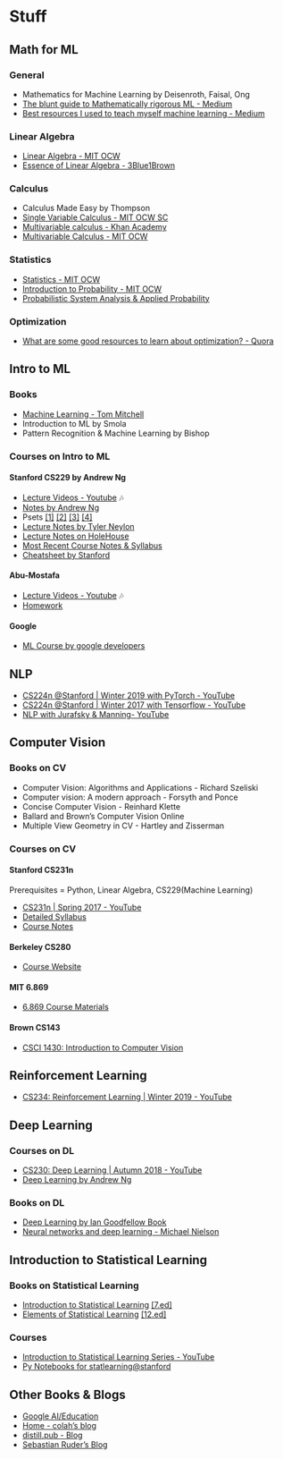 # Stuff

## Math for ML

### General

* Mathematics for Machine Learning by Deisenroth, Faisal, Ong
* [The blunt guide to Mathematically rigorous ML - Medium](https://medium.com/technomancy/the-blunt-guide-to-mathematically-rigorous-machine-learning-c53263d45c7b)
* [Best resources I used to teach myself machine learning - Medium](https://medium.freecodecamp.org/the-best-resources-i-used-to-teach-myself-machine-learning-part-1-292232d167)

### Linear Algebra

* [Linear Algebra - MIT OCW](https://www.youtube.com/playlist?list=PL221E2BBF13BECF6C)
* [Essence of Linear Algebra - 3Blue1Brown](https://www.youtube.com/playlist?list=PLZHQObOWTQDPD3MizzM2xVFitgF8hE_ab)

### Calculus

* Calculus Made Easy by Thompson
* [Single Variable Calculus - MIT OCW SC](https://ocw.mit.edu/courses/mathematics/18-01sc-single-variable-calculus-fall-2010/index.htm)
* [Multivariable calculus - Khan Academy](https://www.youtube.com/playlist?list=PLSQl0a2vh4HC5feHa6Rc5c0wbRTx56nF7)
* [Multivariable Calculus - MIT OCW](https://www.youtube.com/playlist?list=PL4C4C8A7D06566F38)

### Statistics

* [Statistics - MIT OCW](https://www.youtube.com/playlist?list=PLUl4u3cNGP60uVBMaoNERc6knT_MgPKS0)
* [Introduction to Probability - MIT OCW](https://www.youtube.com/playlist?list=PLUl4u3cNGP60hI9ATjSFgLZpbNJ7myAg6)
* [Probabilistic System Analysis & Applied Probability](https://www.youtube.com/playlist?list=PLUl4u3cNGP61MdtwGTqZA0MreSaDybji8)

### Optimization

* [What are some good resources to learn about optimization? - Quora](https://www.quora.com/What-are-some-good-resources-to-learn-about-optimization/answer/Alex-Kamil)

## Intro to ML

### Books

* [Machine Learning - Tom Mitchell](http://www.cs.cmu.edu/~tom/mlbook.html)  
* Introduction to ML by Smola
* Pattern Recognition & Machine Learning by Bishop

### Courses on Intro to ML

#### Stanford CS229 by Andrew Ng  

* [Lecture Videos - Youtube](https://www.youtube.com/playlist?list=PLA89DCFA6ADACE599) :notes:
* [Notes by Andrew Ng](http://cs229.stanford.edu/notes/)
* Psets [[1]](http://github.com/ccombier/CS229/blob/master/Problem1/ps1.pdf) [[2]](http://github.com/ccombier/CS229/blob/master/Problem2/ps2.pdf) [[3]](http://github.com/ccombier/CS229/blob/master/Problem3/ps3.pdf) [[4]](http://github.com/ccombier/CS229/blob/master/Problem4/ps4.pdf)
* [Lecture Notes by Tyler Neylon](http://tylerneylon.com/notes/cs229/cs229.pdf)
* [Lecture Notes on HoleHouse](http://www.holehouse.org/mlclass/)
* [Most Recent Course Notes & Syllabus](http://cs229.stanford.edu/syllabus.html)
* [Cheatsheet by Stanford](https://stanford.edu/~shervine/teaching/cs-229/cheatsheet-supervised-learning)

#### Abu-Mostafa

* [Lecture Videos - Youtube](https://www.youtube.com/watch?v=mbyG85GZ0PI&list=PLD63A284B7615313A) :notes:
* [Homework](https://work.caltech.edu/homeworks.html#schedule)

#### Google

* [ML Course by google developers](https://developers.google.com/machine-learning/crash-course/)

## NLP

* [CS224n @Stanford | Winter 2019 with PyTorch - YouTube](https://www.youtube.com/playlist?list=PLoROMvodv4rOhcuXMZkNm7j3fVwBBY42z)
* [CS224n @Stanford | Winter 2017 with Tensorflow - YouTube](https://www.youtube.com/playlist?list=PL3FW7Lu3i5Jsnh1rnUwq_TcylNr7EkRe6)
* [NLP with Jurafsky & Manning- YouTube](https://www.youtube.com/playlist?list=PLoROMvodv4rOFZnDyrlW3-nI7tMLtmiJZ)

## Computer Vision

### Books on CV

* Computer Vision: Algorithms and Applications - Richard Szeliski
* Computer vision: A modern approach -  Forsyth and Ponce
* Concise Computer Vision -  Reinhard Klette
* Ballard and Brown’s Computer Vision Online
* Multiple View Geometry in CV - Hartley and Zisserman

### Courses on CV

#### Stanford CS231n

Prerequisites = Python, Linear Algebra, CS229(Machine Learning)

* [CS231n | Spring 2017 - YouTube](https://www.youtube.com/playlist?list=PL3FW7Lu3i5JvHM8ljYj-zLfQRF3EO8sYv)
* [Detailed Syllabus](http://cs231n.stanford.edu/syllabus.html)
* [Course Notes](http://cs231n.github.io/)

#### Berkeley CS280

* [Course Website](https://people.eecs.berkeley.edu/~trevor/CS280.html)

#### MIT 6.869

* [6.869 Course Materials](http://6.869.csail.mit.edu/fa18/materials.html)

#### Brown CS143

* [CSCI 1430: Introduction to Computer Vision](http://cs.brown.edu/courses/cs143/)

## Reinforcement Learning

* [CS234: Reinforcement Learning | Winter 2019 - YouTube](https://www.youtube.com/playlist?list=PLoROMvodv4rOSOPzutgyCTapiGlY2Nd8u)

## Deep Learning

### Courses on DL

* [CS230: Deep Learning | Autumn 2018 - YouTube](https://www.youtube.com/playlist?list=PLoROMvodv4rOABXSygHTsbvUz4G_YQhOb)
* [Deep Learning by Andrew Ng](https://www.coursera.org/specializations/deep-learning)

### Books on DL

* [Deep Learning by Ian Goodfellow Book](http://www.deeplearningbook.org/)
* [Neural networks and deep learning - Michael Nielson](http://neuralnetworksanddeeplearning.com/chap1.html)

## Introduction to Statistical Learning

### Books on Statistical Learning

* [Introduction to Statistical Learning](http://www-bcf.usc.edu/~gareth/ISL/) [[7.ed]](http://www-bcf.usc.edu/~gareth/ISL/ISLR%20Seventh%20Printing.pdf)
* [Elements of Statistical Learning](https://web.stanford.edu/~hastie/ElemStatLearn//) [[12.ed]](https://web.stanford.edu/~hastie/ElemStatLearn//printings/ESLII_print12.pdf)

### Courses

* [Introduction to Statistical Learning Series - YouTube](https://www.youtube.com/playlist?list=PLOg0ngHtcqbPTlZzRHA2ocQZqB1D_qZ5V)
* [Py Notebooks for statlearning@stanford](https://github.com/sujitpal/statlearning-notebooks)

## Other Books & Blogs

* [Google AI/Education](https://ai.google/education)
* [Home - colah’s blog](http://colah.github.io/)
* [distill.pub - Blog](https://distill.pub/)
* [Sebastian Ruder’s Blog](http://ruder.io/)

